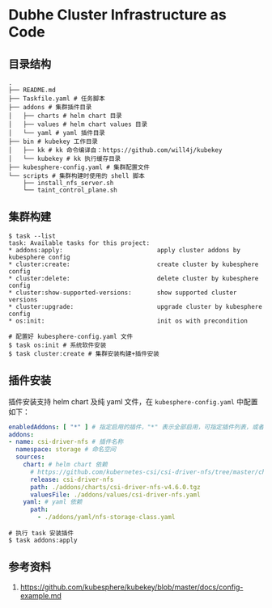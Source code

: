 # Dubhe Cluster Infrastructure as Code

## 目录结构
```shell
.
├── README.md
├── Taskfile.yaml # 任务脚本
├── addons # 集群插件目录
│   ├── charts # helm chart 目录
│   ├── values # helm chart values 目录
│   └── yaml # yaml 插件目录
├── bin # kubekey 工作目录
│   ├── kk # kk 命令编译自：https://github.com/will4j/kubekey
│   └── kubekey # kk 执行缓存目录
├── kubesphere-config.yaml # 集群配置文件
└── scripts # 集群构建时使用的 shell 脚本
    ├── install_nfs_server.sh
    └── taint_control_plane.sh
```

## 集群构建
```shell
$ task --list
task: Available tasks for this project:
* addons:apply:                          apply cluster addons by kubesphere config
* cluster:create:                        create cluster by kubesphere config
* cluster:delete:                        delete cluster by kubesphere config
* cluster:show-supported-versions:       show supported cluster versions
* cluster:upgrade:                       upgrade cluster by kubesphere config
* os:init:                               init os with precondition
```
```shell
# 配置好 kubesphere-config.yaml 文件
$ task os:init # 系统软件安装
$ task cluster:create # 集群安装构建+插件安装
```

## 插件安装
插件安装支持 helm chart 及纯 yaml 文件，在 `kubesphere-config.yaml` 中配置如下：
```yaml
enabledAddons: [ "*" ] # 指定启用的插件，"*" 表示全部启用，可指定插件列表，或者置空跳过所有插件安装
addons:
- name: csi-driver-nfs # 插件名称
  namespace: storage # 命名空间
  sources:
    chart: # helm chart 依赖
      # https://github.com/kubernetes-csi/csi-driver-nfs/tree/master/charts
      release: csi-driver-nfs
      path: ./addons/charts/csi-driver-nfs-v4.6.0.tgz
      valuesFile: ./addons/values/csi-driver-nfs.yaml
    yaml: # yaml 依赖
      path:
        - ./addons/yaml/nfs-storage-class.yaml
```
```shell
# 执行 task 安装插件
$ task addons:apply
```

## 参考资料
1. https://github.com/kubesphere/kubekey/blob/master/docs/config-example.md 
